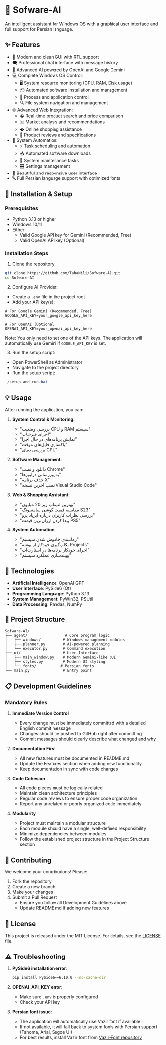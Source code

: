 # 🤖 Sofware-AI

An intelligent assistant for Windows OS with a graphical user interface and full support for Persian language.

## ✨ Features

- 🎯 Modern and clean GUI with RTL support
- 🗨️ Professional chat interface with message history
- 🧠 Advanced AI powered by OpenAI and Google Gemini
- 💻 Complete Windows OS Control:
  - 🖥️ System resource monitoring (CPU, RAM, Disk usage)
  - 📦 Automated software installation and management
  - 🚀 Process and application control
  - 🔍 File system navigation and management
- 🌐 Advanced Web Integration:
  - � Real-time product search and price comparison
  - 📊 Market analysis and recommendations
  - � Online shopping assistance
  - 📱 Product reviews and specifications
- 🤖 System Automation:
  - ⚡ Task scheduling and automation
  - 📥 Automated software downloads
  - 🔄 System maintenance tasks
  - 🎛️ Settings management
- 🎨 Beautiful and responsive user interface
- 🔤 Full Persian language support with optimized fonts

## 🚀 Installation & Setup

### Prerequisites

- Python 3.13 or higher
- Windows 10/11
- Either:
  - Valid Google API key for Gemini (Recommended, Free)
  - Valid OpenAI API key (Optional)

### Installation Steps

1. Clone the repository:
```bash
git clone https://github.com/TahaNili/Sofware-AI.git
cd Sofware-AI
```

2. Configure AI Provider:
- Create a `.env` file in the project root
- Add your API key(s):
```env
# For Google Gemini (Recommended, Free)
GOOGLE_API_KEY=your_google_api_key_here

# For OpenAI (Optional)
OPENAI_API_KEY=your_openai_api_key_here
```
Note: You only need to set one of the API keys. The application will automatically use Gemini if `GOOGLE_API_KEY` is set.

3. Run the setup script:
- Open PowerShell as Administrator
- Navigate to the project directory
- Run the setup script:
```powershell
./setup_and_run.bat
```

## 💡 Usage

After running the application, you can:

1. **System Control & Monitoring**:
   - "بررسی وضعیت CPU و RAM سیستم"
   - "اجرای فتوشاپ"
   - "نمایش برنامه‌های در حال اجرا"
   - "پاکسازی فایل‌های موقت"
   - "بررسی دمای CPU"

2. **Software Management**:
   - "دانلود و نصب Chrome"
   - "به‌روزرسانی درایورها"
   - "حذف برنامه X"
   - "نصب آخرین نسخه Visual Studio Code"

3. **Web & Shopping Assistant**:
   - "بهترین لپ‌تاپ زیر 20 میلیون"
   - "مقایسه قیمت گوشی سامسونگ S23"
   - "بررسی نظرات کاربران درباره ایرپاد پرو"
   - "پیدا کردن ارزان‌ترین قیمت PS5"

4. **System Automation**:
   - "زمانبندی خاموش شدن سیستم"
   - "بکاپ‌گیری خودکار از پوشه Projects"
   - "اجرای خودکار برنامه‌ها در استارت‌آپ"
   - "بهینه‌سازی عملکرد سیستم"

## 🧰 Technologies

- **Artificial Intelligence**: OpenAI GPT
- **User Interface**: PySide6 (Qt)
- **Programming Language**: Python 3.13
- **System Management**: PyWin32, PSUtil
- **Data Processing**: Pandas, NumPy

## 📝 Project Structure

```
Sofware-AI/
├── agent/                 # Core program logic
│   ├── windows/          # Windows management modules
│   ├── planner.py        # AI-powered planning
│   └── executor.py       # Command execution
├── ui/                   # User Interface
│   ├── main_window.py    # Modern Gemini-like GUI
│   ├── styles.py         # Modern UI styling
│   └── fonts/           # Persian fonts
└── main.py               # Entry point
```

## 📋 Development Guidelines

### Mandatory Rules

1. **Immediate Version Control**
   - Every change must be immediately committed with a detailed English commit message
   - Changes should be pushed to GitHub right after committing
   - Commit messages should clearly describe what changed and why

2. **Documentation First**
   - All new features must be documented in README.md
   - Update the Features section when adding new functionality
   - Keep documentation in sync with code changes

3. **Code Cohesion**
   - All code pieces must be logically related
   - Maintain clean architecture principles
   - Regular code reviews to ensure proper code organization
   - Report any unrelated or poorly organized code immediately

4. **Modularity**
   - Project must maintain a modular structure
   - Each module should have a single, well-defined responsibility
   - Minimize dependencies between modules
   - Follow the established project structure in the Project Structure section

## 🤝 Contributing

We welcome your contributions! Please:

1. Fork the repository
2. Create a new branch
3. Make your changes
4. Submit a Pull Request
   - Ensure you follow all Development Guidelines above
   - Update README.md if adding new features

## 📄 License

This project is released under the MIT License. For details, see the [LICENSE](LICENSE) file.

## ⚠️ Troubleshooting

1. **PySide6 installation error**:
   ```bash
   pip install PySide6==6.10.0 --no-cache-dir
   ```

2. **OPENAI_API_KEY error**:
   - Make sure `.env` is properly configured
   - Check your API key

3. **Persian font issue**:
   - The application will automatically use Vazir font if available
   - If not available, it will fall back to system fonts with Persian support (Tahoma, Arial, Segoe UI)
   - For best results, install Vazir font from [Vazir-Font repository](https://github.com/rastikerdar/vazir-font)